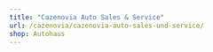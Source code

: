 ```yaml
---
title: "Cazenovia Auto Sales & Service"
url: /cazenovia/cazenovia-auto-sales-und-service/
shop: Autohaus
---
```

